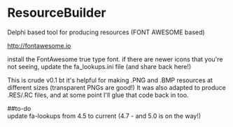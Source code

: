 # ResourceBuilder
Delphi based tool for producing resources (FONT AWESOME based)

http://fontawesome.io

install the FontAwesome true type font.
if there are newer icons that you're not seeing, update the fa_lookups.ini file (and share back here!)

This is crude v0.1 bt it's helpful for making .PNG and .BMP resources at different sizes (transparent PNGs are good!)
It was also adapted to produce .RES/.RC files, and at some point I'll glue that code back in too.


##to-do  
update fa-lookups from 4.5 to current (4.7 - and 5.0 is on the way!)

